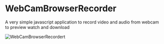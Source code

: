 # WebCamBrowserRecorder
A very simple javascript application to record video and audio from webcam to preview watch and download

![WebCamBrowserRecordert](https://user-images.githubusercontent.com/37145159/130594590-c0112dc9-0d5d-470a-b0cd-18d60182c8fa.PNG)

